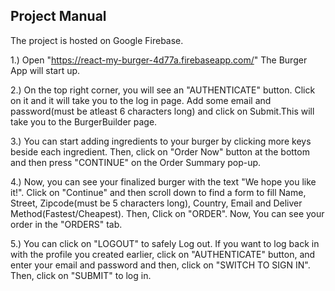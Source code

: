 Project Manual
-------------------------------------------------------------------------------------------------------------------------------
The project is hosted on Google Firebase.

1.) Open  "https://react-my-burger-4d77a.firebaseapp.com/"
	The Burger App will start up.

2.) On the top right corner, you will see an "AUTHENTICATE" button. Click on it and it will take you to the log in page. Add some email and password(must be atleast 6 characters long) and click on Submit.This will take you to the BurgerBuilder page.

3.) You can start adding ingredients to your burger by clicking more keys beside each ingredient. Then, click on
    "Order Now" button at the bottom and then press "CONTINUE" on the Order Summary pop-up.

4.) Now, you can see your finalized burger with the text "We hope you like it!". Click on "Continue" and then
    scroll down to find a form to fill Name, Street, Zipcode(must be 5 characters long), Country, Email
    and Deliver Method(Fastest/Cheapest). Then, Click on "ORDER". Now, You can see your order in the "ORDERS" tab.

5.) You can click on "LOGOUT" to safely Log out. If you want to log back in with the profile you created earlier,
    click on "AUTHENTICATE" button, and enter your email and password and then, click on
    "SWITCH TO SIGN IN". Then, click on "SUBMIT" to log in.